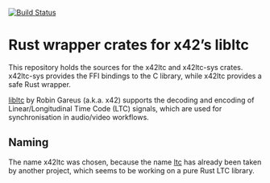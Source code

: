 [![Build Status](https://github.com/jmaibaum/x42ltc/workflows/CI/badge.svg)](https://github.com/jmaibaum/x42ltc/actions?query=workflow%3A%22CI%22)
# Rust wrapper crates for x42’s libltc

This repository holds the sources for the x42ltc and x42ltc-sys crates.
x42ltc-sys provides the FFI bindings to the C library, while x42ltc provides a
safe Rust wrapper.

[libltc](https://x42.github.io/libltc) by Robin Gareus (a.k.a. x42) supports the
decoding and encoding of Linear/Longitudinal Time Code (LTC) signals, which are
used for synchronisation in audio/video workflows.


## Naming

The name x42ltc was chosen, because the name [ltc](https://crates.io/crates/ltc)
has already been taken by another project, which seems to be working on a pure
Rust LTC library.
